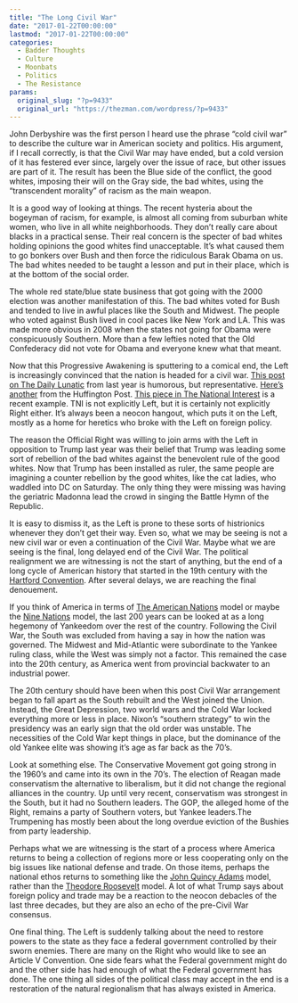 ```yaml
---
title: "The Long Civil War"
date: "2017-01-22T00:00:00"
lastmod: "2017-01-22T00:00:00"
categories:
  - Badder Thoughts
  - Culture
  - Moonbats
  - Politics
  - The Resistance
params:
  original_slug: "?p=9433"
  original_url: "https://thezman.com/wordpress/?p=9433"
---
```


John Derbyshire was the first person I heard use the phrase “cold civil
war” to describe the culture war in American society and politics. His
argument, if I recall correctly, is that the Civil War may have ended,
but a cold version of it has festered ever since, largely over the issue
of race, but other issues are part of it. The result has been the Blue
side of the conflict, the good whites, imposing their will on the Gray
side, the bad whites, using the “transcendent morality” of racism as the
main weapon.

It is a good way of looking at things. The recent hysteria about the
bogeyman of racism, for example, is almost all coming from suburban
white women, who live in all white neighborhoods. They don’t really care
about blacks in a practical sense. Their real concern is the specter of
bad whites holding opinions the good whites find unacceptable. It’s what
caused them to go bonkers over Bush and then force the ridiculous Barak
Obama on us. The bad whites needed to be taught a lesson and put in
their place, which is at the bottom of the social order.

The whole red state/blue state business that got going with the 2000
election was another manifestation of this. The bad whites voted for
Bush and tended to live in awful places like the South and Midwest. The
people who voted against Bush lived in cool paces like New York and LA.
This was made more obvious in 2008 when the states not going for Obama
were conspicuously Southern. More than a few lefties noted that the Old
Confederacy did not vote for Obama and everyone knew what that meant.

Now that this Progressive Awakening is sputtering to a comical end, the
Left is increasingly convinced that the nation is headed for a civil
war. <a
href="http://www.dailykos.com/story/2016/10/1/1576791/-The-Coming-Civil-War"
target="_blank">This post on The Daily Lunatic</a> from last year is
humorous, but representative. <a
href="http://www.huffingtonpost.com/rev-dr-susan-k-smith/the-coming-of-americas-civil-war_b_9501120.html"
target="_blank">Here’s another</a> from the Huffington Post. <a
href="http://nationalinterest.org/feature/the-real-thucydides-trap-will-red-blue-america-go-war-19063?page=show"
target="_blank">This piece in The National Interest</a> is a
recent example. TNI is not explicitly Left, but it is certainly not
explicitly Right either. It’s always been a neocon hangout, which puts
it on the Left, mostly as a home for heretics who broke with the Left on
foreign policy.

The reason the Official Right was willing to join arms with the Left in
opposition to Trump last year was their belief that Trump was leading
some sort of rebellion of the bad whites against the benevolent rule of
the good whites. Now that Trump has been installed as ruler, the same
people are imagining a counter rebellion by the good whites, like the
cat ladies, who waddled into DC on Saturday. The only thing they were
missing was having the geriatric Madonna lead the crowd in singing the
Battle Hymn of the Republic.

It is easy to dismiss it, as the Left is prone to these sorts of
histrionics whenever they don’t get their way. Even so, what we may be
seeing is not a new civil war or even a continuation of the Civil War.
Maybe what we are seeing is the final, long delayed end of the Civil
War. The political realignment we are witnessing is not the start of
anything, but the end of a long cycle of American history that started
in the 19th century with the
<a href="https://en.wikipedia.org/wiki/Hartford_Convention"
target="_blank">Hartford Convention</a>. After several delays, we are
reaching the final denouement.

If you think of America in terms of <a
href="https://www.amazon.com/American-Nations-History-Regional-Cultures/dp/0143122029/ref=pd_sbs_14_t_0?_encoding=UTF8&amp;psc=1&amp;refRID=8ZCFXSC2N0JGWH3YDJNC"
target="_blank">The American Nations</a> model or maybe the <a
href="https://www.amazon.com/Nine-Nations-North-America/dp/0380578859"
target="_blank">Nine Nations</a> model, the last 200 years can be looked
at as a long hegemony of Yankeedom over the rest of the
country. Following the Civil War, the South was excluded from having a
say in how the nation was governed. The Midwest and Mid-Atlantic were
subordinate to the Yankee ruling class, while the West was simply not a
factor. This remained the case into the 20th century, as America went
from provincial backwater to an industrial power.

The 20th century should have been when this post Civil War arrangement
began to fall apart as the South rebuilt and the West joined the Union.
Instead, the Great Depression, two world wars and the Cold War locked
everything more or less in place. Nixon’s “southern strategy” to win the
presidency was an early sign that the old order was unstable. The
necessities of the Cold War kept things in place, but the dominance of
the old Yankee elite was showing it’s age as far back as the 70’s.

Look at something else. The Conservative Movement got going strong in
the 1960’s and came into its own in the 70’s. The election of Reagan
made conservatism the alternative to liberalism, but it did not change
the regional alliances in the country. Up until very recent,
conservatism was strongest in the South, but it had no Southern leaders.
The GOP, the alleged home of the Right, remains a party of Southern
voters, but Yankee leaders.The Trumpening has mostly been about the long
overdue eviction of the Bushies from party leadership.

Perhaps what we are witnessing is the start of a process where America
returns to being a collection of regions more or less cooperating only
on the big issues like national defense and trade. On those items,
perhaps the national ethos returns to something like the
<a href="https://www.mtholyoke.edu/acad/intrel/jqadams.htm"
target="_blank">John Quincy Adams</a> model, rather than the <a
href="http://teachingamericanhistory.org/library/document/new-nationalism-speech/"
target="_blank">Theodore Roosevelt</a> model. A lot of what Trump says
about foreign policy and trade may be a reaction to the neocon debacles
of the last three decades, but they are also an echo of the pre-Civil
War consensus.

One final thing. The Left is suddenly talking about the need to restore
powers to the state as they face a federal government controlled by
their sworn enemies. There are many on the Right who would like to see
an Article V Convention. One side fears what the Federal government
might do and the other side has had enough of what the Federal
government has done. The one thing all sides of the political class may
accept in the end is a restoration of the natural regionalism that has
always existed in America.

